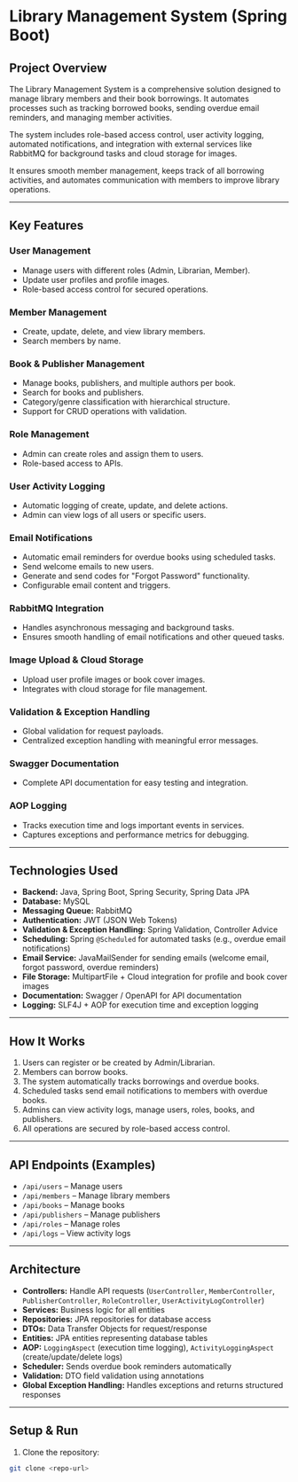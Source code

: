 # Library Management System (Spring Boot)

## Project Overview
The Library Management System is a comprehensive solution designed to manage library members and their book borrowings.
It automates processes such as tracking borrowed books, sending overdue email reminders, and managing member activities.

The system includes role-based access control, user activity logging, automated notifications, and integration with external services like RabbitMQ for background tasks and cloud storage for images.

It ensures smooth member management, keeps track of all borrowing activities, and automates communication with members to improve library operations.

---

## Key Features

### User Management
- Manage users with different roles (Admin, Librarian, Member).  
- Update user profiles and profile images.  
- Role-based access control for secured operations.  

### Member Management
- Create, update, delete, and view library members.  
- Search members by name.  

### Book & Publisher Management
- Manage books, publishers, and multiple authors per book.  
- Search for books and publishers.  
- Category/genre classification with hierarchical structure.  
- Support for CRUD operations with validation.  

### Role Management
- Admin can create roles and assign them to users.  
- Role-based access to APIs.  

### User Activity Logging
- Automatic logging of create, update, and delete actions.  
- Admin can view logs of all users or specific users.  

### Email Notifications
- Automatic email reminders for overdue books using scheduled tasks.  
- Send welcome emails to new users.  
- Generate and send codes for "Forgot Password" functionality.  
- Configurable email content and triggers.  

### RabbitMQ Integration
- Handles asynchronous messaging and background tasks.  
- Ensures smooth handling of email notifications and other queued tasks.  

### Image Upload & Cloud Storage
- Upload user profile images or book cover images.  
- Integrates with cloud storage for file management.  

### Validation & Exception Handling
- Global validation for request payloads.  
- Centralized exception handling with meaningful error messages.  

### Swagger Documentation
- Complete API documentation for easy testing and integration.  

### AOP Logging
- Tracks execution time and logs important events in services.  
- Captures exceptions and performance metrics for debugging.  

---

## Technologies Used
- **Backend:** Java, Spring Boot, Spring Security, Spring Data JPA  
- **Database:** MySQL  
- **Messaging Queue:** RabbitMQ  
- **Authentication:** JWT (JSON Web Tokens)  
- **Validation & Exception Handling:** Spring Validation, Controller Advice  
- **Scheduling:** Spring `@Scheduled` for automated tasks (e.g., overdue email notifications)  
- **Email Service:** JavaMailSender for sending emails (welcome email, forgot password, overdue reminders)  
- **File Storage:** MultipartFile + Cloud integration for profile and book cover images  
- **Documentation:** Swagger / OpenAPI for API documentation  
- **Logging:** SLF4J + AOP for execution time and exception logging  

---

## How It Works
1. Users can register or be created by Admin/Librarian.  
2. Members can borrow books.  
3. The system automatically tracks borrowings and overdue books.  
4. Scheduled tasks send email notifications to members with overdue books.  
5. Admins can view activity logs, manage users, roles, books, and publishers.  
6. All operations are secured by role-based access control.  

---

## API Endpoints (Examples)
- `/api/users` – Manage users  
- `/api/members` – Manage library members  
- `/api/books` – Manage books  
- `/api/publishers` – Manage publishers  
- `/api/roles` – Manage roles  
- `/api/logs` – View activity logs  

---

## Architecture
- **Controllers:** Handle API requests (`UserController`, `MemberController`, `PublisherController`, `RoleController`, `UserActivityLogController`)  
- **Services:** Business logic for all entities  
- **Repositories:** JPA repositories for database access  
- **DTOs:** Data Transfer Objects for request/response  
- **Entities:** JPA entities representing database tables  
- **AOP:** `LoggingAspect` (execution time logging), `ActivityLoggingAspect` (create/update/delete logs)  
- **Scheduler:** Sends overdue book reminders automatically  
- **Validation:** DTO field validation using annotations  
- **Global Exception Handling:** Handles exceptions and returns structured responses  

---

## Setup & Run

1. Clone the repository:  
```bash
git clone <repo-url>
